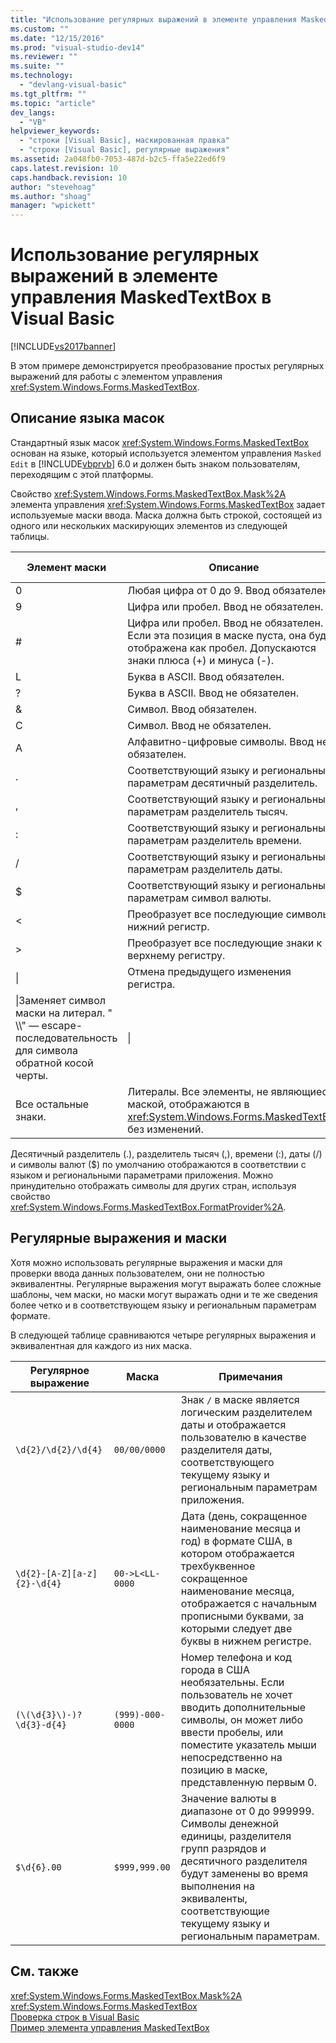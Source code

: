 ```yaml
---
title: "Использование регулярных выражений в элементе управления MaskedTextBox в Visual Basic | Microsoft Docs"
ms.custom: ""
ms.date: "12/15/2016"
ms.prod: "visual-studio-dev14"
ms.reviewer: ""
ms.suite: ""
ms.technology: 
  - "devlang-visual-basic"
ms.tgt_pltfrm: ""
ms.topic: "article"
dev_langs: 
  - "VB"
helpviewer_keywords: 
  - "строки [Visual Basic], маскированная правка"
  - "строки [Visual Basic], регулярные выражения"
ms.assetid: 2a048fb0-7053-487d-b2c5-ffa5e22ed6f9
caps.latest.revision: 10
caps.handback.revision: 10
author: "stevehoag"
ms.author: "shoag"
manager: "wpickett"
---
```

# Использование регулярных выражений в элементе управления MaskedTextBox в Visual Basic
[!INCLUDE[vs2017banner](../../../../csharp/includes/vs2017banner.md)]

В этом примере демонстрируется преобразование простых регулярных выражений для работы с элементом управления <xref:System.Windows.Forms.MaskedTextBox>.  
  
## Описание языка масок  
 Стандартный язык масок <xref:System.Windows.Forms.MaskedTextBox> основан на языке, который используется элементом управления `Masked Edit` в [!INCLUDE[vbprvb](../../../../csharp/programming-guide/concepts/linq/includes/vbprvb_md.md)] 6.0 и должен быть знаком пользователям, переходящим с этой платформы.  
  
 Свойство <xref:System.Windows.Forms.MaskedTextBox.Mask%2A> элемента управления <xref:System.Windows.Forms.MaskedTextBox> задает используемые маски ввода.  Маска должна быть строкой, состоящей из одного или нескольких маскирующих элементов из следующей таблицы.  
  
|Элемент маски|Описание|Элемент регулярного выражения|  
|-------------------|--------------|-----------------------------------|  
|0|Любая цифра от 0 до 9.  Ввод обязателен.|\\d|  
|9|Цифра или пробел.  Ввод не обязателен.|\[ \\d\]?|  
|\#|Цифра или пробел.  Ввод не обязателен.  Если эта позиция в маске пуста, она будет отображена как пробел.  Допускаются знаки плюса \(\+\) и минуса \(\-\).|\[ \\d\+\-\]?|  
|L|Буква в ASCII.  Ввод обязателен.|\[a\-zA\-Z\]|  
|?|Буква в ASCII.  Ввод не обязателен.|\[a\-zA\-Z\]?|  
|&|Символ.  Ввод обязателен.|\[\\p{Ll}\\p{Lu}\\p{Lt}\\p{Lm}\\p{Lo}\]|  
|C|Символ.  Ввод не обязателен.|\[\\p{Ll}\\p{Lu}\\p{Lt}\\p{Lm}\\p{Lo}\]?|  
|A|Алфавитно\-цифровые символы.  Ввод не обязателен.|\\W|  
|.|Соответствующий языку и региональным параметрам десятичный разделитель.|Недоступно.|  
|,|Соответствующий языку и региональным параметрам разделитель тысяч.|Недоступно.|  
|:|Соответствующий языку и региональным параметрам разделитель времени.|Недоступно.|  
|\/|Соответствующий языку и региональным параметрам разделитель даты.|Недоступно.|  
|$|Соответствующий языку и региональным параметрам символ валюты.|Недоступно.|  
|\<|Преобразует все последующие символы в нижний регистр.|Недоступно.|  
|\>|Преобразует все последующие знаки к верхнему регистру.|Недоступно.|  
|&#124;|Отмена предыдущего изменения регистра.|Недоступно.|  
|\\|Заменяет символ маски на литерал. "  \\\\" — escape\-последовательность для символа обратной косой черты.|\\|  
|Все остальные знаки.|Литералы.  Все элементы, не являющиеся маской, отображаются в <xref:System.Windows.Forms.MaskedTextBox> без изменений.|Все остальные знаки.|  
  
 Десятичный разделитель \(.\), разделитель тысяч \(,\), времени \(:\), даты \(\/\) и символы валют \($\) по умолчанию отображаются в соответствии с языком и региональными параметрами приложения.  Можно принудительно отображать символы для других стран, используя свойство <xref:System.Windows.Forms.MaskedTextBox.FormatProvider%2A>.  
  
## Регулярные выражения и маски  
 Хотя можно использовать регулярные выражения и маски для проверки ввода данных пользователем, они не полностью эквивалентны.  Регулярные выражения могут выражать более сложные шаблоны, чем маски, но маски могут выражать одни и те же сведения более четко и в соответствующем языку и региональным параметрам формате.  
  
 В следующей таблице сравниваются четыре регулярных выражения и эквивалентная для каждого из них маска.  
  
|Регулярное выражение|Маска|Примечания|  
|--------------------------|-----------|----------------|  
|`\d{2}/\d{2}/\d{4}`|`00/00/0000`|Знак `/` в маске является логическим разделителем даты и отображается пользователю в качестве разделителя даты, соответствующего текущему языку и региональным параметрам приложения.|  
|`\d{2}-[A-Z][a-z]{2}-\d{4}`|`00->L<LL-0000`|Дата \(день, сокращенное наименование месяца и год\) в формате США, в котором отображается трехбуквенное сокращенное наименование месяца, отображается с начальным прописными буквами, за которыми следует две буквы в нижнем регистре.|  
|`(\(\d{3}\)-)?  \d{3}-d{4}`|`(999)-000-0000`|Номер телефона и код города в США необязательны.  Если пользователь не хочет вводить дополнительные символы, он может либо ввести пробелы, или поместите указатель мыши непосредственно на позицию в маске, представленную первым 0.|  
|`$\d{6}.00`|`$999,999.00`|Значение валюты в диапазоне от 0 до 999999.  Символы денежной единицы, разделителя групп разрядов и десятичного разделителя будут заменены во время выполнения на эквиваленты, соответствующие текущему языку и региональным параметрам.|  
  
## См. также  
 <xref:System.Windows.Forms.MaskedTextBox.Mask%2A>   
 <xref:System.Windows.Forms.MaskedTextBox>   
 [Проверка строк в Visual Basic](../../../../visual-basic/programming-guide/language-features/strings/validating-strings.md)   
 [Пример элемента управления MaskedTextBox](../Topic/MaskedTextBox%20Control%20\(Windows%20Forms\).md)